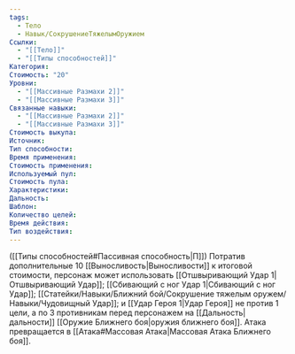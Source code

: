 ```yaml
---
tags:
  - Тело
  - Навык/СокрушениеТяжелымОружием
Ссылки:
  - "[[Тело]]"
  - "[[Типы способностей]]"
Категория: 
Стоимость: "20"
Уровни:
  - "[[Массивные Размахи 2]]"
  - "[[Массивные Размахи 3]]"
Связанные навыки:
  - "[[Массивные Размахи 2]]"
  - "[[Массивные Размахи 3]]"
Стоимость выкупа:
Источник:
Тип способности:
Время применения:
Стоимость применения:
Используемый пул:
Стоимость пула:
Характеристики:
Дальность:
Шаблон:
Количество целей:
Время действия:
Тип воздействия:
---
```

([[Типы способностей#Пассивная способность|П]]) Потратив дополнительные 10  [[Выносливость|Выносливости]] к итоговой стоимости, персонаж может использовать [[Отшвыривающий Удар 1|Отшвыривающий Удар]];  [[Сбивающий с ног Удар 1|Сбивающий с ног Удар]]; [[Статейки/Навыки/Ближний бой/Сокрушение тяжелым оружем/Навыки/Чудовищный Удар]]; и [[Удар Героя 1|Удар Героя]] не против 1 цели, а по 3 противникам перед персонажем на [[Дальность|дальности]] [[Оружие Ближнего боя|оружия ближнего боя]]. Атака превращается в [[Атака#Массовая Атака|Массовая Атака Ближнего боя]].